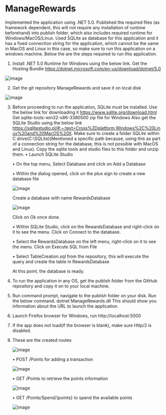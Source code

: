# ManageRewards

Implemented the application using .NET 5.0. Published the required files (as framework dependent, this will not require any installation of runtime beforehand) into publish folder, which also includes required runtime for Windows/MacOS/Linux. Used SQLite as database for this application and it has a fixed connection string for the application, which cannot be the same in MacOS and Linux in this case, so make sure to run this application on a windows machine. Below the are the steps required to run this application.
1.	Install .NET 5.0 Runtime for Windows using the below link. Get the Hosting Bundle
https://dotnet.microsoft.com/en-us/download/dotnet/5.0
 
 ![image](https://user-images.githubusercontent.com/47949198/167664280-00247560-2ef8-4145-9f6a-17995f23091e.png)

2.	Get the git repository ManageRewards and save it on local disk

![image](https://user-images.githubusercontent.com/47949198/167664315-3d5740d2-00cd-407b-be44-24626f9c652d.png)

3.	Before proceeding to run the application, SQLite must be installed. Use the below link for downloading it https://www.sqlite.org/download.html
    Get sqlite-tools-win32-x86-3380500 zip file for Windows 
    Also get the SQLite Studio using the below link https://sqlitestudio.pl/#:~:text=Cross%2Dplatform,Windows%2C%20Linux%20and%20MacOS%20X.
    Make sure to create a folder SQLite within C drive(C:\SQLite)(Mentioned a specific path because, using this as part of a connection string for the database, this is not possible with MacOS and Linux). Copy the sqlite tools and studio files to this folder and unzip them.
    • Launch SQLite Studio
    
    • On the top menu, Select Database and click on Add a Database
    
    • Within the dialog opened, click on the plus sign to create a new database file

    ![image](https://user-images.githubusercontent.com/47949198/167664381-37199c25-9168-4445-8b06-347dec808e9c.png)

    Create a database with name RewardsDatabase

    ![image](https://user-images.githubusercontent.com/47949198/167664415-2ea29957-f78f-48c7-915e-bccc952dbd1d.png)

    Click on Ok once done.
    
    • Within SQLite Studio, click on the RewardsDatabase and right-click on it to see the menu. Click on Connect to the database.
    
    • Select the RewardsDatabase on the left menu, right-click on it to see the menu. Click on Execute SQL from File
    
    • Select TableCreation.sql from the repository, this will execute the query and create the table in RewardsDatabase
    
    At this point, the database is ready.
    
4.	To run the application in any OS, get the publish folder from the GitHub repository and copy it on to your local machine.

5.	Run command prompt, navigate to the publish folder on your disk. Run the below command. dotnet ManageRewards.dll
    This should show you information about the URL to launch the application.

6.	Launch Firefox browser for Windows, run http://localhost:5000

7.	If the app does not load(if the browser is blank), make sure Http/2 is disabled.

8.	These are the created routes

    ![image](https://user-images.githubusercontent.com/47949198/167664614-4c9ebfd4-77ae-4128-8554-584ed562ca90.png)

 
    • POST /Points for adding a transaction
    
    ![image](https://user-images.githubusercontent.com/47949198/167664693-0765f2eb-d311-48d1-8dbb-6e93c72ed154.png)

    • GET /Points to retrieve the points information
    
    ![image](https://user-images.githubusercontent.com/47949198/167664727-efc1b2aa-d372-4966-9223-fa562f8d21c6.png)

    • GET /Points/Spend/{points} to spend the available points 
    
    ![image](https://user-images.githubusercontent.com/47949198/167664760-48c7abd0-f826-4e1e-a3ab-953b51289c06.png)

